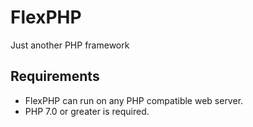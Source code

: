 # FlexPHP
Just another PHP framework

## Requirements
* FlexPHP can run on any PHP compatible web server.
* PHP 7.0 or greater is required.

